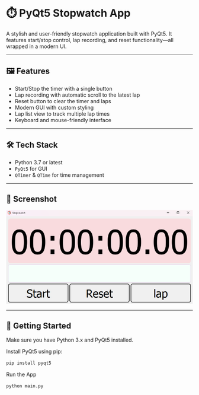 # ⏱️ PyQt5 Stopwatch App

A stylish and user-friendly stopwatch application built with PyQt5. It features start/stop control, lap recording, and reset functionality—all wrapped in a modern UI.

--- 

## 🖼️ Features

- Start/Stop the timer with a single button
- Lap recording with automatic scroll to the latest lap
- Reset button to clear the timer and laps
- Modern GUI with custom styling
- Lap list view to track multiple lap times
- Keyboard and mouse-friendly interface

---

## 🛠️ Tech Stack

- Python 3.7 or latest
- `PyQt5` for GUI
- `QTimer` & `QTime` for time management

---

## 📸 Screenshot

![imagine](app_UI_imagine/UI_imagine.png)

---

## 🚀 Getting Started
Make sure you have Python 3.x and PyQt5 installed.

Install PyQt5 using pip:
    
``` bash
pip install pyqt5
```

Run the App
    
```bash
python main.py
```

